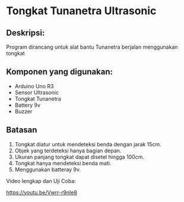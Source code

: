 # Tongkat Tunanetra Ultrasonic

## Deskripsi:
Program dirancang untuk alat bantu Tunanetra berjalan menggunakan tongkat

## Komponen yang digunakan:
* Arduino Uno R3
* Sensor Ultrasonic
* Tongkat Tunanetra
* Battery 9v
* Buzzer

## Batasan
1. Tongkat diatur untuk mendeteksi benda dengan jarak 15cm.
2. Objek yang terdeteksi hanya bagian depan.
3. Ukuran panjang tongkat dapat disetel hingga 100cm.
4. Tongkat hanya mendeteksi benda mati.
5. Menggunakan batteray 9v.

Video lengkap dan Uji Coba:

https://youtu.be/Vwrr-r9nIe8
